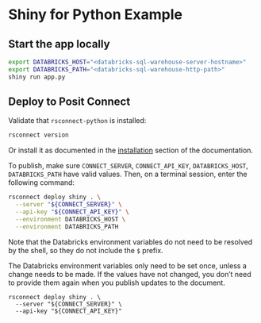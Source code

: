 # Shiny for Python Example

## Start the app locally

```bash
export DATABRICKS_HOST="<databricks-sql-warehouse-server-hostname>"
export DATABRICKS_PATH="<databricks-sql-warehouse-http-path>"
shiny run app.py
```

## Deploy to Posit Connect

Validate that `rsconnect-python` is installed:

```bash
rsconnect version
```

Or install it as documented in the [installation](https://docs.posit.co/rsconnect-python/#installation) section of the documentation.

To publish, make sure `CONNECT_SERVER`, `CONNECT_API_KEY`, `DATABRICKS_HOST`, `DATABRICKS_PATH` have valid values. Then, on a terminal session, enter the following command:

```bash
rsconnect deploy shiny . \
  --server "${CONNECT_SERVER}" \
  --api-key "${CONNECT_API_KEY}" \
  --environment DATABRICKS_HOST \
  --environment DATABRICKS_PATH
```

Note that the Databricks environment variables do not need to be resolved by the shell, so they do not include the `$` prefix.

The Databricks environment variables only need to be set once, unless a change needs to be made. If the values have not changed, you don’t need to provide them again when you publish updates to the document.

```
rsconnect deploy shiny . \
  --server "${CONNECT_SERVER}" \
  --api-key "${CONNECT_API_KEY}"
```
